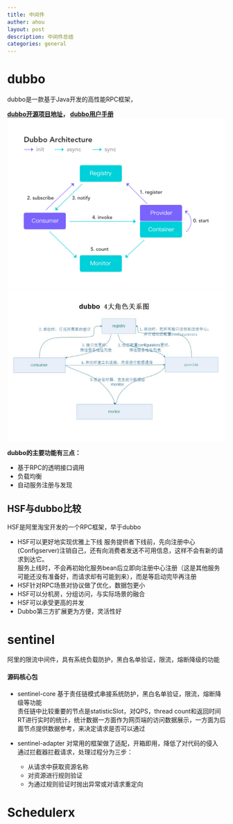 ```yaml
---
title: 中间件
auther: ahou
layout: post
description: 中间件总结
categories: general
---
```


# dubbo

dubbo是一款基于Java开发的高性能RPC框架，  

**[dubbo开源项目地址](https://github.com/apache/dubbo)， [dubbo用户手册](https://dubbo.gitbooks.io/dubbo-user-book/)**  
![architecture](./images/1590199092637.png)  
![dubbo角色关系图](./images/1590289522650.png)

**dubbo的主要功能有三点：**
- 基于RPC的透明接口调用
- 负载均衡
- 自动服务注册与发现
 
## HSF与dubbo比较
HSF是阿里淘宝开发的一个RPC框架，早于dubbo
- HSF可以更好地实现优雅上下线
服务提供者下线前，先向注册中心(Configserver)注销自己，还有向消费者发送不可用信息，这样不会有新的请求到达它。  
服务上线时，不会再初始化服务bean后立即向注册中心注册（这是其他服务可能还没有准备好，而请求却有可能到来），而是等启动完毕再注册  
- HSF针对RPC场景对协议做了优化，数据包更小
- HSF可以分机房，分组访问，与实际场景的融合
- HSF可以承受更高的并发
- Dubbo第三方扩展更为方便，灵活性好

# sentinel
阿里的限流中间件，具有系统负载防护，黑白名单验证，限流，熔断降级的功能  

#### 源码核心包
- sentinel-core
基于责任链模式串接系统防护，黑白名单验证，限流，熔断降级等功能  
责任链中比较重要的节点是statisticSlot，对QPS，thread count和返回时间RT进行实时的统计，统计数据一方面作为网页端的访问数据展示，一方面为后面节点提供数据参考，来决定请求是否可以通过

- sentinel-adapter
对常用的框架做了适配，开箱即用，降低了对代码的侵入  
通过拦截器拦截请求，处理过程分为三步：
    - 从请求中获取资源名称
    - 对资源进行规则验证
    - 为通过规则验证时抛出异常或对请求重定向


# Schedulerx